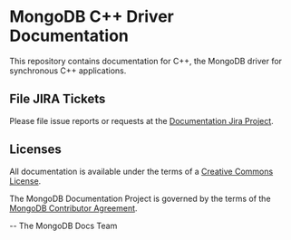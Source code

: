 MongoDB C++ Driver Documentation
====================================

This repository contains documentation for C++, the MongoDB driver
for synchronous C++ applications.


File JIRA Tickets
-----------------

Please file issue reports or requests at the [Documentation Jira Project](https://jira.mongodb.org/browse/DOCS).

Licenses
--------

All documentation is available under the terms of a [Creative Commons
License](https://creativecommons.org/licenses/by-nc-sa/3.0/).

The MongoDB Documentation Project is governed by the terms of the
[MongoDB Contributor Agreement](https://www.mongodb.com/legal/contributor-agreement).

-- The MongoDB Docs Team
